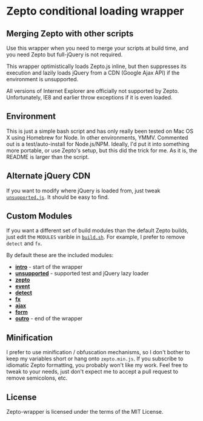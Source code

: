 Zepto conditional loading wrapper
=================================

Merging Zepto with other scripts
------------------------------

Use this wrapper when you need to merge your scripts at build time, and you need Zepto but full-jQuery is not required.

This wrapper optimistically loads Zepto.js inline, but then suppresses its execution and lazily loads jQuery from a CDN (Google Ajax API) if the environment is unsupported.

All versions of Internet Explorer are officially not supported by Zepto. Unfortunately, IE8 and earlier throw exceptions if it is even loaded.

Environment
-----------

This is just a simple bash script and has only really been tested on Mac OS X using Homebrew for Node.
In other environments, YMMV. Commented out is a test/auto-install for Node.js/NPM.
Ideally, I'd put it into something more portable, or use Zepto's setup, but this did the trick for me.
As it is, the README is larger than the script.

Alternate jQuery CDN
--------------------

If you want to modify where jQuery is loaded from, just tweak [`unsupported.js`](https://github.com/mckamey/zepto-wrapper/blob/master/src/unsupported.js#files). It should be easy to find.

Custom Modules
--------------

If you want a different set of build modules than the default Zepto builds, just edit the `MODULES` varible in [`build.sh`](https://github.com/mckamey/zepto-wrapper/blob/master/build.sh#files). For example, I prefer to remove `detect` and `fx`.

By default these are the included modules:

- [**intro**](https://github.com/mckamey/zepto-wrapper/blob/master/build.sh#files) - start of the wrapper
- [**unsupported**](https://github.com/mckamey/zepto-wrapper/blob/master/src/unsupported.js#files) - supported test and jQuery lazy loader
- [**zepto**](https://github.com/madrobby/zepto)
- [**event**](https://github.com/madrobby/zepto)
- [**detect**](https://github.com/madrobby/zepto)
- [**fx**](https://github.com/madrobby/zepto)
- [**ajax**](https://github.com/madrobby/zepto)
- [**form**](https://github.com/madrobby/zepto)
- [**outro**](https://github.com/mckamey/zepto-wrapper/blob/master/build.sh#files) - end of the wrapper

Minification
------------

I prefer to use minification / obfuscation mechanisms, so I don't bother to keep my variables short or hang onto `zepto.min.js`.
If you subscribe to idiomatic Zepto formatting, you probably won't like my work.
Feel free to tweak to your needs, just don't expect me to accept a pull request to remove semicolons, etc.

License
-------

Zepto-wrapper is licensed under the terms of the MIT License.
